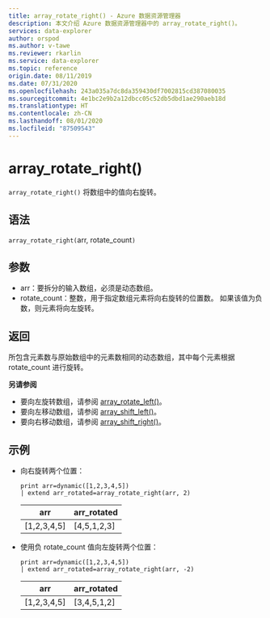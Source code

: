 ```yaml
---
title: array_rotate_right() - Azure 数据资源管理器
description: 本文介绍 Azure 数据资源管理器中的 array_rotate_right()。
services: data-explorer
author: orspod
ms.author: v-tawe
ms.reviewer: rkarlin
ms.service: data-explorer
ms.topic: reference
origin.date: 08/11/2019
ms.date: 07/31/2020
ms.openlocfilehash: 243a035a7dc8da359430df7002815cd387080035
ms.sourcegitcommit: 4e1bc2e9b2a12dbcc05c52db5dbd1ae290aeb18d
ms.translationtype: HT
ms.contentlocale: zh-CN
ms.lasthandoff: 08/01/2020
ms.locfileid: "87509543"
---
```

# <a name="array_rotate_right"></a>array_rotate_right()

`array_rotate_right()` 将数组中的值向右旋转。

## <a name="syntax"></a>语法

`array_rotate_right(`arr, rotate_count`)` 

## <a name="arguments"></a>参数

* arr：要拆分的输入数组，必须是动态数组。
* rotate_count：整数，用于指定数组元素将向右旋转的位置数。 如果该值为负数，则元素将向左旋转。

## <a name="returns"></a>返回

所包含元素数与原始数组中的元素数相同的动态数组，其中每个元素根据 rotate_count 进行旋转。

**另请参阅**

* 要向左旋转数组，请参阅 [array_rotate_left()](array_rotate_leftfunction.md)。
* 要向左移动数组，请参阅 [array_shift_left()](array_shift_leftfunction.md)。
* 要向右移动数组，请参阅 [array_shift_right()](array_shift_rightfunction.md)。

## <a name="examples"></a>示例

* 向右旋转两个位置：

    <!-- csl: https://help.kusto.chinacloudapi.cn:443/Samples -->
    ```kusto
    print arr=dynamic([1,2,3,4,5]) 
    | extend arr_rotated=array_rotate_right(arr, 2)
    ```
    
    |arr|arr_rotated|
    |---|---|
    |[1,2,3,4,5]|[4,5,1,2,3]|

* 使用负 rotate_count 值向左旋转两个位置：

    <!-- csl: https://help.kusto.chinacloudapi.cn:443/Samples -->
    ```kusto
    print arr=dynamic([1,2,3,4,5]) 
    | extend arr_rotated=array_rotate_right(arr, -2)
    ```
    
    |arr|arr_rotated|
    |---|---|
    |[1,2,3,4,5]|[3,4,5,1,2]|
